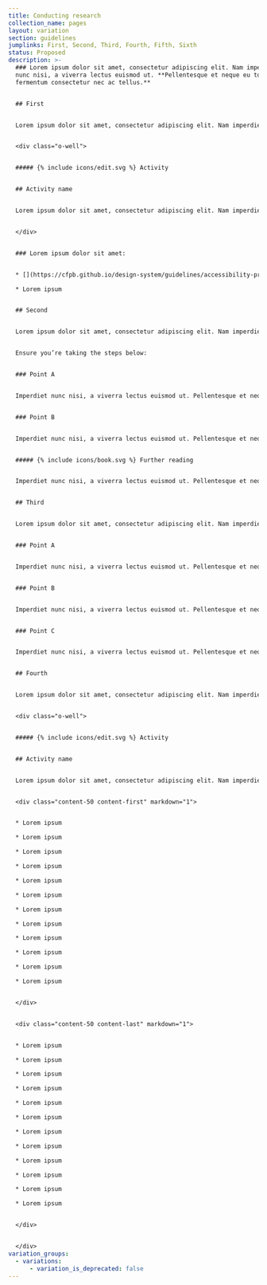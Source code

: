 ```yaml
---
title: Conducting research
collection_name: pages
layout: variation
section: guidelines
jumplinks: First, Second, Third, Fourth, Fifth, Sixth
status: Proposed
description: >-
  ### Lorem ipsum dolor sit amet, consectetur adipiscing elit. Nam imperdiet
  nunc nisi, a viverra lectus euismod ut. **Pellentesque et neque eu tortor
  fermentum consectetur nec ac tellus.**


  ## First


  Lorem ipsum dolor sit amet, consectetur adipiscing elit. Nam imperdiet nunc nisi, a viverra lectus euismod ut. Pellentesque et neque eu tortor fermentum consectetur nec ac tellus. Vestibulum molestie erat eu nisi iaculis, eu faucibus nunc vestibulum. Praesent lectus lectus, pretium id elit sit amet, viverra venenatis justo. Nunc non fringilla nibh.


  <div class="o-well">


  ##### {% include icons/edit.svg %} Activity


  ## Activity name


  Lorem ipsum dolor sit amet, consectetur adipiscing elit. Nam imperdiet nunc nisi, a viverra lectus euismod ut. Pellentesque et neque eu tortor fermentum consectetur nec ac tellus. Vestibulum molestie erat eu nisi iaculis, eu faucibus nunc vestibulum. Praesent lectus lectus, pretium id elit sit amet, viverra venenatis justo. Nunc non fringilla nibh.


  </div>


  ### Lorem ipsum dolor sit amet: 


  * [](https://cfpb.github.io/design-system/guidelines/accessibility-principles)Lorem ipsum 

  * Lorem ipsum


  ## Second


  Lorem ipsum dolor sit amet, consectetur adipiscing elit. Nam imperdiet nunc nisi, a viverra lectus euismod ut. Pellentesque et neque eu tortor fermentum consectetur nec ac tellus. Vestibulum molestie erat eu nisi iaculis, eu faucibus nunc vestibulum. Praesent lectus lectus, pretium id elit sit amet, viverra venenatis justo. Nunc non fringilla nibh.


  Ensure you’re taking the steps below:  


  ### Point A


  Imperdiet nunc nisi, a viverra lectus euismod ut. Pellentesque et neque eu tortor fermentum consectetur nec ac tellus. 


  ### Point B


  Imperdiet nunc nisi, a viverra lectus euismod ut. Pellentesque et neque eu tortor fermentum consectetur nec ac tellus. 


  ##### {% include icons/book.svg %} F﻿urther reading


  Imperdiet nunc nisi, a viverra lectus euismod ut. Pellentesque et neque eu tortor fermentum consectetur nec ac tellus. 


  ## Third


  Lorem ipsum dolor sit amet, consectetur adipiscing elit. Nam imperdiet nunc nisi, a viverra lectus euismod ut. Pellentesque et neque eu tortor fermentum consectetur nec ac tellus. Vestibulum molestie erat eu nisi iaculis, eu faucibus nunc vestibulum. Praesent lectus lectus, pretium id elit sit amet, viverra venenatis justo. Nunc non fringilla nibh.


  ### Point A


  Imperdiet nunc nisi, a viverra lectus euismod ut. Pellentesque et neque eu tortor fermentum consectetur nec ac tellus. 


  ### Point B


  Imperdiet nunc nisi, a viverra lectus euismod ut. Pellentesque et neque eu tortor fermentum consectetur nec ac tellus. 


  ### Point C


  Imperdiet nunc nisi, a viverra lectus euismod ut. Pellentesque et neque eu tortor fermentum consectetur nec ac tellus. 


  ## Fourth


  Lorem ipsum dolor sit amet, consectetur adipiscing elit. Nam imperdiet nunc nisi, a viverra lectus euismod ut. Pellentesque et neque eu tortor fermentum consectetur nec ac tellus. Vestibulum molestie erat eu nisi iaculis, eu faucibus nunc vestibulum. Praesent lectus lectus, pretium id elit sit amet, viverra venenatis justo. Nunc non fringilla nibh.


  <div class="o-well">


  ##### {% include icons/edit.svg %} Activity


  ## Activity name


  Lorem ipsum dolor sit amet, consectetur adipiscing elit. Nam imperdiet nunc nisi, a viverra lectus euismod ut. Pellentesque et neque eu tortor fermentum consectetur nec ac tellus. Vestibulum molestie erat eu nisi iaculis, eu faucibus nunc vestibulum. Praesent lectus lectus, pretium id elit sit amet, viverra venenatis justo. Nunc non fringilla nibh.


  <div class="content-50 content-first" markdown="1">


  * Lorem ipsum

  * Lorem ipsum

  * Lorem ipsum

  * Lorem ipsum

  * Lorem ipsum

  * Lorem ipsum

  * Lorem ipsum

  * Lorem ipsum

  * Lorem ipsum

  * Lorem ipsum

  * Lorem ipsum

  * Lorem ipsum


  </div>


  <div class="content-50 content-last" markdown="1">


  * Lorem ipsum

  * Lorem ipsum

  * Lorem ipsum

  * Lorem ipsum

  * Lorem ipsum

  * Lorem ipsum

  * Lorem ipsum

  * Lorem ipsum

  * Lorem ipsum

  * Lorem ipsum

  * Lorem ipsum

  * Lorem ipsum


  </div>


  </div>
variation_groups:
  - variations:
      - variation_is_deprecated: false
---
```

